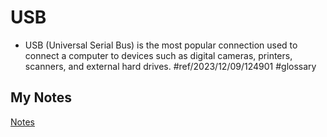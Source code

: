# USB
- USB (Universal Serial Bus) is the most popular connection used to connect a computer to devices such as digital cameras, printers, scanners, and external hard drives. #ref/2023/12/09/124901 #glossary 
## My Notes
[Notes](mynotes/usb-notes.md)
